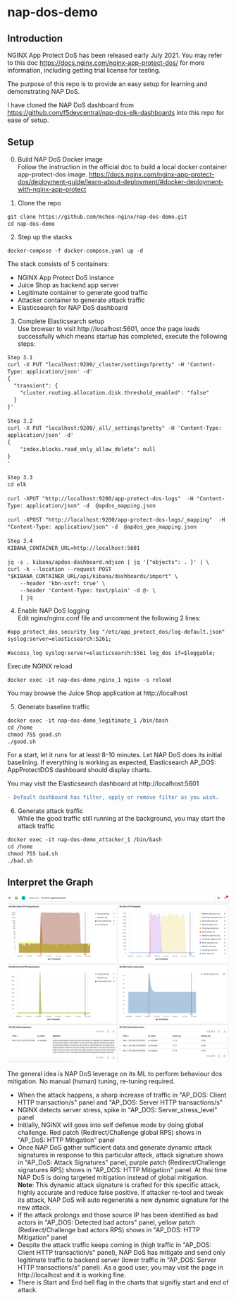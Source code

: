 # nap-dos-demo

## Introduction
NGINX App Protect DoS has been released early July 2021. You may refer to this doc https://docs.nginx.com/nginx-app-protect-dos/ for more information, including getting trial license for testing.

The purpose of this repo is to provide an easy setup for learning and demonstrating NAP DoS.

I have cloned the NAP DoS dashboard from https://github.com/f5devcentral/nap-dos-elk-dashboards into this repo for ease of setup.

## Setup
0. Build NAP DoS Docker image</br>
Follow the instruction in the official doc to build a local docker container app-protect-dos image.
https://docs.nginx.com/nginx-app-protect-dos/deployment-guide/learn-about-deployment/#docker-deployment-with-nginx-app-protect 

1. Clone the repo
```
git clone https://github.com/mcheo-nginx/nap-dos-demo.git
cd nap-dos-demo
```

2. Step up the stacks
```
docker-compose -f docker-compose.yaml up -d
```
The stack consists of 5 containers:

- NGINX App Protect DoS instance
- Juice Shop as backend app server
- Legitimate container to generate good traffic
- Attacker container to generate attack traffic
- Elasticsearch for NAP DoS dashboard


3. Complete Elasticsearch setup</br>
Use browser to visit http://localhost:5601, once the page loads successfully which means startup has completed, execute the following steps:

```
Step 3.1
curl -X PUT "localhost:9200/_cluster/settings?pretty" -H 'Content-Type: application/json' -d'
{
  "transient": {
    "cluster.routing.allocation.disk.threshold_enabled": "false"
  }
}'

Step 3.2
curl -X PUT "localhost:9200/_all/_settings?pretty" -H 'Content-Type: application/json' -d'
{
	"index.blocks.read_only_allow_delete": null
}
'

Step 3.3
cd elk

curl -XPUT "http://localhost:9200/app-protect-dos-logs"  -H "Content-Type: application/json" -d  @apdos_mapping.json

curl -XPOST "http://localhost:9200/app-protect-dos-logs/_mapping"  -H "Content-Type: application/json" -d  @apdos_geo_mapping.json

Step 3.4
KIBANA_CONTAINER_URL=http://localhost:5601

jq -s . kibana/apdos-dashboard.ndjson | jq '{"objects": . }' | \
curl -k --location --request POST "$KIBANA_CONTAINER_URL/api/kibana/dashboards/import" \
    --header 'kbn-xsrf: true' \
    --header 'Content-Type: text/plain' -d @- \
    | jq

```

4. Enable NAP DoS logging</br>
Edit nginx/nginx.conf file and uncomment the following 2 lines:
```
#app_protect_dos_security_log "/etc/app_protect_dos/log-default.json" syslog:server=elasticsearch:5261;

#access_log syslog:server=elasticsearch:5561 log_dos if=$loggable;
```
Execute NGINX reload
```
docker exec -it nap-dos-demo_nginx_1 nginx -s reload
```

You may browse the Juice Shop application at http://localhost

5. Generate baseline traffic
```
docker exec -it nap-dos-demo_legitimate_1 /bin/bash
cd /home
chmod 755 good.sh
./good.sh
```
For a start, let it runs for at least 8-10 minutes. Let NAP DoS does its initial baselining. If everything is working as expected, Elasticsearch AP_DOS: AppProtectDOS dashboard should display charts.

You may visit the Elasticsearch dashboard at http://localhost:5601 </br>
```diff
- Default dashboard has filter, apply or remove filter as you wish.
```

6. Generate attack traffic</br>
While the good traffic still running at the background, you may start the attack traffic
```
docker exec -it nap-dos-demo_attacker_1 /bin/bash
cd /home
chmod 755 bad.sh
./bad.sh
```


## Interpret the Graph

<img src="elk/images/dashboard1.png" width="800px"/>

The general idea is NAP DoS leverage on its ML to perform behaviour dos mitigation. No manual (human) tuning, re-tuning required.

- When the attack happens, a sharp increase of traffic in "AP_DOS: Client HTTP transaction/s" panel and "AP_DOS: Server HTTP transactions/s"
- NGINX detects server stress, spike in "AP_DOS: Server_stress_level" panel
- Initially, NGINX will goes into self defense mode by doing global challenge. Red patch (Redirect/Challenge global RPS) shows in "AP_DoS: HTTP Mitigation" panel
- Once NAP DoS gather sufficient data and generate dynamic attack signatures in response to this particular attack, attack signature shows in "AP_DoS: Attack Signatures" panel, purple patch (Redirect/Challenge signatures RPS) shows in "AP_DOS: HTTP Mitigation" panel. At thsi time NAP DoS is doing targeted mitigation instead of global mitigation.</br>
**Note**: This dynamic attack signature is crafted for this specific attack, highly accurate and reduce false positive. If attacker re-tool and tweak its attack, NAP DoS will auto regenerate a new dynamic signature for the new attack.
- If the attack prolongs and those source IP has been identified as bad actors in "AP_DOS: Detected bad actors" panel, yellow patch (Redirect/Challenge bad actors RPS) shows in "AP_DOS: HTTP Mitigation" panel
- Despite the attack traffic keeps coming in (high traffic in "AP_DOS: Client HTTP transaction/s" panel), NAP DoS has mitigate and send only legitimate traffic to backend server (lower traffic in "AP_DOS: Server HTTP transactions/s" panel). As a good user, you may visit the page in http://localhost and it is working fine.
- There is Start and End bell flag in the charts that signifiy start and end of attack.
